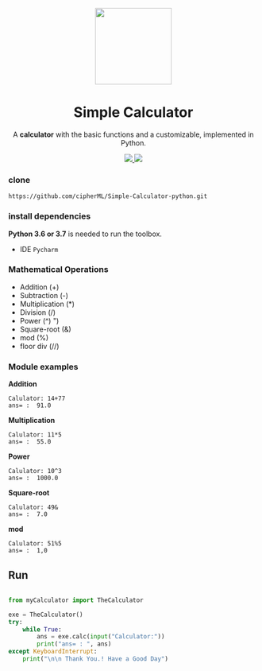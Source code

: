 <p align="center">
  <img src="https://user-images.githubusercontent.com/73163292/96565392-edb5fa80-12e1-11eb-83ff-96165e14688f.png" width="154">
  <h1 align="center">Simple Calculator</h1>
  <p align="center">A <b>calculator</b> with the basic functions and a customizable, implemented in Python.</p>
  
  <p align="center">
    <a href="https://www.python.org/">
    	<img src="https://img.shields.io/badge/built%20with-Python3-red.svg" />
    </a>
    <a href="https://github.com/cipherML">
    	<img src="https://img.shields.io/badge/Author-Mayur%20Pawar-lightgrey" />
    </a>
  </p>
 
### clone
`https://github.com/cipherML/Simple-Calculator-python.git`

### install dependencies
**Python 3.6 or 3.7** is needed to run the toolbox.
- IDE `Pycharm`

### Mathematical Operations
-    Addition (+) 
-    Subtraction (-)
-    Multiplication (*)
-    Division (/)
-    Power (^) ")
-    Square-root (&)
-    mod (%)
-   floor div (//)
 
### Module examples
**Addition**

    Calulator: 14+77
    ans= :  91.0
**Multiplication**

    Calulator: 11*5
    ans= :  55.0
**Power**

    Calulator: 10^3
    ans= :  1000.0
**Square-root**

    Calulator: 49&
    ans= :  7.0
**mod**

    Calulator: 51%5
    ans= :  1,0
    
## Run
```python

from myCalculator import TheCalculator

exe = TheCalculator()
try:
    while True:
        ans = exe.calc(input("Calculator:"))
        print("ans= : ", ans)
except KeyboardInterrupt:
    print("\n\n Thank You.! Have a Good Day")
```
